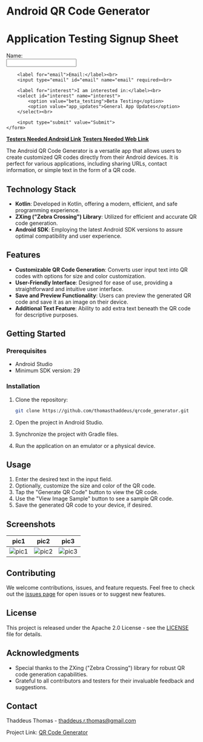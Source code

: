 # Android QR Code Generator


<!DOCTYPE html>
<html>
<head>
    <title>App Signup Sheet</title>
</head>
<body>
    <h1>Application Testing Signup Sheet</h1>
    <form action="YOUR_SERVER_ENDPOINT" method="post">
        <label for="name">Name:</label><br>
        <input type="text" id="name" name="name" required><br>

        <label for="email">Email:</label><br>
        <input type="email" id="email" name="email" required><br>

        <label for="interest">I am interested in:</label><br>
        <select id="interest" name="interest">
            <option value="beta_testing">Beta Testing</option>
            <option value="app_updates">General App Updates</option>
        </select><br>

        <input type="submit" value="Submit">
    </form>
</body>
</html>

[**Testers Needed Android Link**](https://play.google.com/store/apps/details?id=com.programmingtools.app)
[**Testers Needed Web Link**](https://play.google.com/apps/testing/com.programmingtools.app)

The Android QR Code Generator is a versatile app that allows users to create customized QR codes directly from their Android devices. It is perfect for various applications, including sharing URLs, contact information, or simple text in the form of a QR code.

## Technology Stack

- **Kotlin**: Developed in Kotlin, offering a modern, efficient, and safe programming experience.
- **ZXing ("Zebra Crossing") Library**: Utilized for efficient and accurate QR code generation.
- **Android SDK**: Employing the latest Android SDK versions to assure optimal compatibility and user experience.

## Features

- **Customizable QR Code Generation**: Converts user input text into QR codes with options for size and color customization.
- **User-Friendly Interface**: Designed for ease of use, providing a straightforward and intuitive user interface.
- **Save and Preview Functionality**: Users can preview the generated QR code and save it as an image on their device.
- **Additional Text Feature**: Ability to add extra text beneath the QR code for descriptive purposes.

## Getting Started

### Prerequisites

- Android Studio
- Minimum SDK version: 29

### Installation

1. Clone the repository:

   ```bash
   git clone https://github.com/thomasthaddeus/qrcode_generator.git
   ```

2. Open the project in Android Studio.
3. Synchronize the project with Gradle files.
4. Run the application on an emulator or a physical device.

## Usage

1. Enter the desired text in the input field.
2. Optionally, customize the size and color of the QR code.
3. Tap the "Generate QR Code" button to view the QR code.
4. Use the "View Image Sample" button to see a sample QR code.
5. Save the generated QR code to your device, if desired.

## Screenshots

| pic1                                               | pic2                                               | pic3                                               |
| :------------------------------------------------: | :------------------------------------------------: | :------------------------------------------------: |
| ![pic1](assets/img/Screenshot_20231214_150355.png) | ![pic2](assets/img/Screenshot_20231214_150500.png) | ![pic3](assets/img/Screenshot_20231214_150524.png) |

## Contributing

We welcome contributions, issues, and feature requests. Feel free to check out the [issues page](https://github.com/thomasthaddeus/qrcode_generator/issues) for open issues or to suggest new features.

## License

This project is released under the Apache 2.0 License - see the [LICENSE](./LICENSE) file for details.

## Acknowledgments

- Special thanks to the ZXing ("Zebra Crossing") library for robust QR code generation capabilities.
- Grateful to all contributors and testers for their invaluable feedback and suggestions.

## Contact

Thaddeus Thomas - <thaddeus.r.thomas@gmail.com>

Project Link: [QR Code Generator](https://github.com/thomasthaddeus/qrcode_generator)
